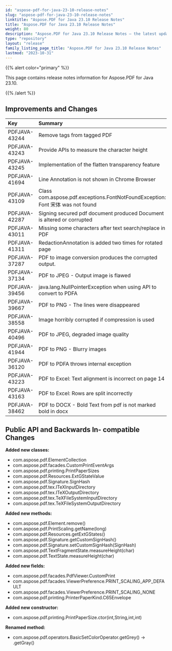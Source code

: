 ```yaml
---
id: "aspose-pdf-for-java-23-10-release-notes"
slug: "aspose-pdf-for-java-23-10-release-notes"
linktitle: "Aspose.PDF for Java 23.10 Release Notes"
title: "Aspose.PDF for Java 23.10 Release Notes"
weight: 80
description: "Aspose.PDF for Java 23.10 Release Notes – the latest updates and fixes."
type: "repository"
layout: "release"
family_listing_page_title: "Aspose.PDF for Java 23.10 Release Notes"
lastmod: "2023-10-31"
---
```


{{% alert color="primary" %}}

This page contains release notes information for Aspose.PDF for Java 23.10.

{{% /alert %}}
## **Improvements and Changes**

|**Key**|**Summary**|**Category**|
| :- | :- | :- |
|PDFJAVA-43244 |Remove tags from tagged PDF|Feature|
|PDFJAVA-43243 |Provide APIs to measure the character height|Feature|
|PDFJAVA-43245 |Implementation of the flatten transparency feature|Feature|
|PDFJAVA-41694|Line Annotation is not shown in Chrome Browser|Bug|
|PDFJAVA-43109|Class com.aspose.pdf.exceptions.FontNotFoundException: Font 宋体 was not found|Bug|
|PDFJAVA-42287|Signing secured pdf document produced Document is altered or corrupted|Bug|
|PDFJAVA-43011|Missing some characters after text search/replace in PDF|Bug|
|PDFJAVA-41311|RedactionAnnotation is added two times for rotated page|Bug|
|PDFJAVA-37287|PDF to image conversion produces the corrupted output.|Bug|
|PDFJAVA-37134|PDF to JPEG - Output image is flawed|Bug|
|PDFJAVA-39456|java.lang.NullPointerException when using API to convert to PDFA|Bug|
|PDFJAVA-39667|PDF to PNG - The lines were disappeared|Bug|
|PDFJAVA-38558|Image horribly corrupted if compression is used|Bug|
|PDFJAVA-40496|PDF to JPEG, degraded image quality|Bug|
|PDFJAVA-41944|PDF to PNG - Blurry images|Bug|
|PDFJAVA-36120|PDF to PDFA throws internal exception|Bug|
|PDFJAVA-43223|PDF to Excel: Text alignment is incorrect on page 14|Bug|
|PDFJAVA-43163|PDF to Excel: Rows are split incorrectly|Bug|
|PDFJAVA-38462|PDF to DOCX - Bold Text from pdf is not marked bold in docx|Bug|



## **Public API and Backwards In- compatible Changes**

**Added new classes:** 

- com.aspose.pdf.ElementCollection
- com.aspose.pdf.facades.CustomPrintEventArgs
- com.aspose.pdf.printing.PrintPaperSizes
- com.aspose.pdf.Resources.ExtGStateValue
- com.aspose.pdf.Signature.SignHash
- com.aspose.pdf.tex.ITeXInputDirectory
- com.aspose.pdf.tex.ITeXOutputDirectory
- com.aspose.pdf.tex.TeXFileSystemInputDirectory
- com.aspose.pdf.tex.TeXFileSystemOutputDirectory

**Added new methods:**

- com.aspose.pdf.Element.remove()
- com.aspose.pdf.PrintScaling.getName(long)
- com.aspose.pdf.Resources.getExtGStates()
- com.aspose.pdf.Signature.getCustomSignHash()
- com.aspose.pdf.Signature.setCustomSignHash(SignHash)
- com.aspose.pdf.TextFragmentState.measureHeight(char)
- com.aspose.pdf.TextState.measureHeight(char)


**Added new fields:**

- com.aspose.pdf.facades.PdfViewer.CustomPrint
- com.aspose.pdf.facades.ViewerPreference.PRINT_SCALING_APP_DEFAULT
- com.aspose.pdf.facades.ViewerPreference.PRINT_SCALING_NONE
- com.aspose.pdf.printing.PrinterPaperKind.C65Envelope

**Added new constructor:**

- com.aspose.pdf.printing.PrintPaperSize.ctor(int,String,int,int)

**Renamed method:**

- com.aspose.pdf.operators.BasicSetColorOperator.getGrey() -> .getGray()









